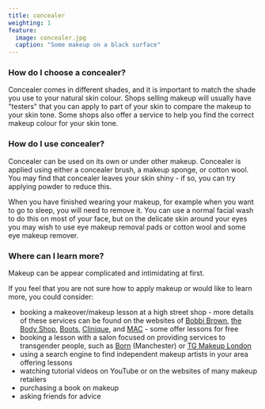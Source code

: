 ```yaml
---
title: concealer
weighting: 1
feature:
  image: concealer.jpg
  caption: "Some makeup on a black surface"
---
```


### How do I choose a concealer?

Concealer comes in different shades, and it is important to match the shade you use to your natural skin colour. Shops selling makeup will usually have "testers" that you can apply to part of your skin to compare the makeup to your skin tone. Some shops also offer a service to help you find the correct makeup colour for your skin tone.

### How do I use concealer?

Concealer can be used on its own or under other makeup. Concealer is applied using either a concealer brush, a makeup sponge, or cotton wool. You may find that concealer leaves your skin shiny - if so, you can try applying powder to reduce this.

When you have finished wearing your makeup, for example when you want to go to sleep, you will need to remove it. You can use a normal facial wash to do this on most of your face, but on the delicate skin around your eyes you may wish to use eye makeup removal pads or cotton wool and some eye makeup remover. 

### Where can I learn more?

Makeup can be appear complicated and intimidating at first.

If you feel that you are not sure how to apply makeup or would like to learn more, you could consider:

- booking a makeover/makeup lesson at a high street shop - more details of these services can be found on the websites of [Bobbi Brown](https://www.bobbibrown.co.uk/book-appointment), [the Body Shop](https://support-gb.thebodyshop.com/hc/en-gb/articles/4406443166225-Can-I-come-in-for-a-free-makeover-and-skin-consultation-), [Boots](https://www.boots.com/beauty-services/no7-book-an-appointment), [Clinique](https://www.clinique.co.uk/book-appointment), and [MAC](http://www.maccosmetics.co.uk/makeup-services) - some offer lessons for free
- booking a lesson with a salon focused on providing services to transgender people, such as [Born](http://born.uk.com/makeup-and-photography/) (Manchester) or [TG Makeup London](http://www.transgendermakeuplondon.com/)
- using a search engine to find independent makeup artists in your area offering lessons
- watching tutorial videos on YouTube or on the websites of many makeup retailers
- purchasing a book on makeup
- asking friends for advice
